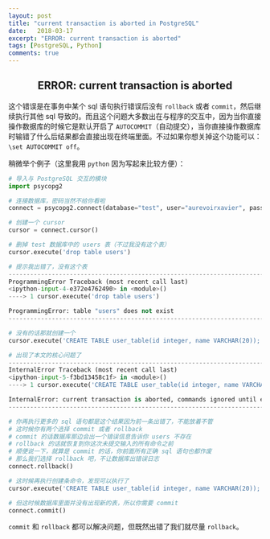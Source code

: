 ```yaml
---
layout: post
title: "current transaction is aborted in PostgreSQL"
date:   2018-03-17
excerpt: "ERROR: current transaction is aborted"
tags: [PostgreSQL, Python]
comments: true
---
```


<center><h2>ERROR: current transaction is aborted</h2></center>

<!--more-->

这个错误是在事务中某个 sql 语句执行错误后没有 `rollback` 或者 `commit`，然后继续执行其他 sql 导致的。而且这个问题大多数出在与程序的交互中，因为当你直接操作数据库的时候它是默认开启了 `AUTOCOMMIT`（自动提交），当你直接操作数据库时输错了什么后结果都会直接出现在终端里面。不过如果你想关掉这个功能可以：`\set AUTOCOMMIT off`。

稍微举个例子（这里我用 `python` 因为写起来比较方便）：

```python
# 导入与 PostgreSQL 交互的模块
import psycopg2

# 连接数据库，密码当然不给你看啦
connect = psycopg2.connect(database="test", user="aurevoirxavier", password="■", host="arch-linux", port="5432")

# 创建一个 cursor
cursor = connect.cursor()

# 删掉 test 数据库中的 users 表（不过我没有这个表）
cursor.execute('drop table users')

# 提示我出错了，没有这个表
---------------------------------------------------------------------------
ProgrammingError Traceback (most recent call last)
<ipython-input-4-e372e4762490> in <module>()
----> 1 cursor.execute('drop table users')

ProgrammingError: table "users" does not exist
---------------------------------------------------------------------------

# 没有的话那就创建一个
cursor.execute('CREATE TABLE user_table(id integer, name VARCHAR(20));')

# 出现了本文的核心问题了
---------------------------------------------------------------------------
InternalError Traceback (most recent call last)
<ipython-input-5-f3bd13458c1f> in <module>()
----> 1 cursor.execute('CREATE TABLE user_table(id integer, name VARCHAR(20));')

InternalError: current transaction is aborted, commands ignored until end of transaction block
---------------------------------------------------------------------------

# 你再执行更多的 sql 语句都是这个结果因为前一条出错了，不能放着不管
# 这时候你有两个选择 commit 或者 rollback
# commit 的话数据库那边会出一个错误信息告诉你 users 不存在
# rollback 的话就恢复到你这次未提交输入的所有命令之前
# 顺便说一下，就算是 commit 的话，你前面所有正确 sql 语句也都作废
# 那么我们选择 rollback 吧，不让数据库出错误日志
connect.rollback()

# 这时候再执行创建条命令，发现可以执行了
cursor.execute('CREATE TABLE user_table(id integer, name VARCHAR(20));')

# 但这时候数据库里面并没有出现新的表，所以你需要 commit
connect.commit()
```

`commit` 和 `rollback` 都可以解决问题，但既然出错了我们就尽量 `rollback`。